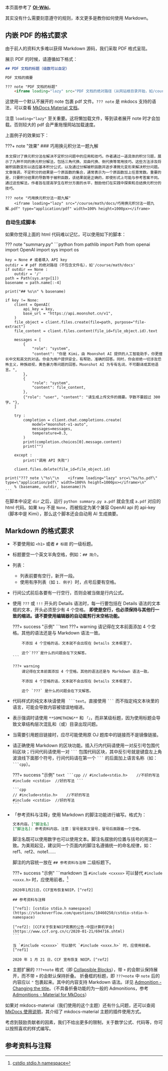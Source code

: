 本页面参考了 **[OI-Wiki](https://oi-wiki.org/intro/format/)**。

其实没有什么需要刻意遵守的规则，本文更多是教你如何使用 Markdown。

## 内嵌 PDF 的格式要求

由于前人的资料大多难以获得 Markdown 源码，我们采取 PDF 格式呈现。

展示 PDF 的时候，请遵循如下格式：

```markdown
## PDF 文档的标题（级数可以自定）

PDF 文档的摘要

??? note "PDF 文档的标题"
    <iframe loading="lazy" src="PDF 文档的绝对路径（从网站根目录开始，如/course/math/docs/巧用换元积分法一题九解.pdf）"></iframe>
```

这使用一个默认不展开的 note 包裹 pdf 文件。`??? note` 是 mkdocs 支持的语法，可以查看 [MkDocs Material 文档](https://squidfunk.github.io/mkdocs-material/reference/admonitions/)。

注意 `loading="lazy"` 至关重要。这将懒加载文件，等到读者展开 note 时才会加载。否则较大的 pdf 会严重拖慢网站加载速度。

上面例子的效果如下：

???+ note "效果"
    ### 巧用换元积分法一题九解
    
    本文探讨了换元积分法在解决不定积分问题中的应用和技巧。作者通过一道具体的积分习题，展示了九种不同的换元积分解法，包括三角代换、双曲代换、倒代换等常用技巧。这些方法涉及将被积函数变形以适应基本积分公式，以及通过分解被积函数并逐步凑微元变形来解决积分问题。文章强调，不定积分的结果是一个原函数的集合，通常表示为一个原函数加上任意常数。重要的是，只要积分结果的导数等于被积函数，该结果就是正确的，即使形式上可能与参考答案不同。通过这些解法，作者旨在提高学生在积分方面的水平，鼓励他们在实践中探索和总结换元积分的技巧。
    
    ??? note "巧用换元积分法一题九解"
        <iframe loading="lazy" src="/course/math/docs/巧用换元积分法一题九解.pdf" type="application/pdf" width=100% height=1000px></iframe>

### 自动生成脚本

如果你觉得上面的 html 代码难以记忆，可以使用如下的脚本：

??? note "summary.py"
    ```python
    from pathlib import Path
    from openai import OpenAI
    import sys
    import os
    
    key = None # 或者填入 API key
    outdir = # pdf 的绝对路径（不包含文件名），如'/course/math/docs'
    if outdir == None :
        outdir = '/'
    path = Path(sys.argv[1])
    basename = path.name[:-4]
    
    print("## %s\n" % basename)
    
    if key != None:
        client = OpenAI(
            api_key = key,
            base_url = "https://api.moonshot.cn/v1",
        )
        file_object = client.files.create(file=path, purpose="file-extract")
        file_content = client.files.content(file_id=file_object.id).text
        
        messages = [
            {
                "role": "system",
                "content": "你是 Kimi，由 Moonshot AI 提供的人工智能助手，你更擅长中文和英文的对话。你会为用户提供安全，有帮助，准确的回答。同时，你会拒绝一切涉及恐怖主义，种族歧视，黄色暴力等问题的回答。Moonshot AI 为专有名词，不可翻译成其他语言。",
            },
            {
                "role": "system",
                "content": file_content,
            },
            {"role": "user", "content": "请生成上传文件的摘要。字数不要超过 300 字。"},
        ]
    
        try :
            completion = client.chat.completions.create(
                model="moonshot-v1-auto",
                messages=messages,
                temperature=0.3,
            )
            print(completion.choices[0].message.content)
            print("")
            
        except :
            print("调用 API 失败")

        client.files.delete(file_id=file_object.id)
    
    print("??? note \"%s\"\n    <iframe loading="lazy" src=\"%s/%s.pdf\" type=\"application/pdf\" width=100%% height=1000px></iframe>\n" 
        % (basename, outdir, basename))%
    ```

在脚本中设定 `dir` 之后，运行 `python summary.py a.pdf` 就会生成 `a.pdf` 对应的 html 代码。如果 `key` 不是 `None`，而被指定为某个兼容 OpenAI api 的 api-key（脚本中是 Kimi），那么这个脚本还会自动用 AI 生成摘要。

## Markdown 的格式要求

-   不要使用如 `<h1>` 或者 `# 标题` 的一级标题。
-   标题要空一个英文半角空格，例如：`## 简介`。
-   列表：
    -   列表前要有空行，新开一段。
    -   使用有序列表（如 `1. 例子`）时，点号后要有空格。
-   行间公式前后各要有一行空行，否则会被当做是行内公式。
-   使用 `???` 或 `!!!` 开头的 Details 语法时，每一行要包括在 Details 语法的文本框的文本，开头必须至少有 4 个空格。
    **即使是空行，也必须保持与其他行一致的缩进。请不要使用编辑器的自动裁剪行末空格功能。**

    ???+ success "示例"
        ```text
        ???+ warning
            请记得在文本前面添加 4 个空格。其他的语法还是与 Markdown 语法一致。
            
            不添加 4 个空格的话，文本就不会出现在 Details 文本框里了。
            
            这个`???`是什么的问题会在下文解答。
        ```
        
        ???+ warning
            请记得在文本前面添加 4 个空格。其他的语法还是与 Markdown 语法一致。
            
            不添加 4 个空格的话，文本就不会出现在 Details 文本框里了。
            
            这个 `???` 是什么的问题会在下文解答。

-   代码样式的纯文本块请使用 ` ```text`。直接使用 ` ``` ` 而不指定纯文本块里的语言，可能会导致内容被错误地缩进。
-   表示强调时请使用 `**SOMETHING**` 和 `「」`，而非某级标题，因为使用标题会导致文章结构层次混乱和（或）目录出现问题。

-   当需要引用题目链接时，应尽可能使用原 OJ 题库中的链接而不是镜像链接。

-   请正确使用 Markdown 的区块功能。插入行内代码请使用一对反引号包围代码区块；行间代码请使用一对 ` ``` ` 包围代码区块，其中反引号就是键盘左上角波浪线下面那个符号，行间代码请在第一个 ` ``` ` 的后面加上语言名称（如：` ```cpp`）。

    ???+ success "示例"
        ````text
        ```cpp
        // #include<stdio.h>    //不好的写法
        #include <cstdio>  //好的写法
        ```
        ````
        
        ```cpp
        // #include<stdio.h>    //不好的写法
        #include <cstdio>  //好的写法
        ```

-   「参考资料与注释」使用 Markdown 的脚注功能进行编写。格式为：

    ```markdown
    文本内容。[^脚注名]
    [^脚注名]: 参考资料内容。注意：冒号是英文冒号，冒号后面跟着一个空格。
    ```

    脚注名既可以使用数字也可以使用文本。脚注名摆放的位置与括号的用法一致。为美观起见，建议同一个页面内的脚注名遵循统一的命名规律，如：ref1、ref2、note1……

    脚注的内容统一放在 `## 参考资料与注释` 二级标题下。

    ???+ success "示例"
        ```markdown
        当 `#include <cxxxx>` 可以替代 `#include <xxxx.h>` 时，应使用前者。[^ref1]
        
        2020年1月21日，CCF宣布恢复NOIP。[^ref2]
        
        ## 参考资料与注释
        
        [^ref1]: [cstdio stdio.h namespace](https://stackoverflow.com/questions/10460250/cstdio-stdio-h-namespace)
        
        [^ref2]: [CCF关于恢复NOIP竞赛的公告-中国计算机学会](https://www.ccf.org.cn/c/2020-01-21/694716.shtml)
        ```
        
        当 `#include <cxxxx>` 可以替代 `#include <xxxx.h>` 时，应使用前者。[^ref1]
        
        2020 年 1 月 21 日，CCF 宣布恢复 NOIP。[^ref2]

-   主题扩展的 `???+note` 格式（即 [Collapsible Blocks](https://squidfunk.github.io/mkdocs-material/reference/admonitions/#collapsible-blocks)），带 `+` 的会默认保持展开，而不带 `+` 的会默认保持折叠。
    折叠框的标题，即 `???+note` 中 `note` 后的内容应以 `"` 包裹起来。其中的内容支持 Markdown 语法。详见 [Admonition - Changing the title](https://squidfunk.github.io/mkdocs-material/reference/admonitions/#changing-the-title)。（不具备折叠功能的为一般的 Admonitions，参考 [Admonitions - Material for MkDocs](https://squidfunk.github.io/mkdocs-material/reference/admonitions)）

如果对 mkdocs-material（我们使用的这个主题）还有什么问题，还可以查阅 [MkDocs 使用说明](https://github.com/ctf-wiki/ctf-wiki/wiki/Mkdocs-%E4%BD%BF%E7%94%A8%E8%AF%B4%E6%98%8E)，其介绍了 mkdocs-material 主题的插件使用方式。

考虑到鼓励贡献者的因素，我们不给出更多的限制，关于数学公式、代码等，你可以按照喜欢的样式编写。

## 参考资料与注释

[^ref1]: [cstdio stdio.h namespace](https://stackoverflow.com/questions/10460250/cstdio-stdio-h-namespace)

[^ref2]: [CCF 关于恢复 NOIP 竞赛的公告 - 中国计算机学会](https://www.ccf.org.cn/c/2020-01-21/694716.shtml)
